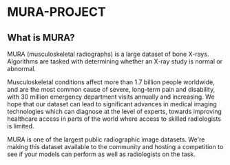# MURA-PROJECT
## What is MURA?
MURA (musculoskeletal radiographs) is a large dataset of bone X-rays. Algorithms are tasked with determining whether an X-ray study is normal or abnormal.

Musculoskeletal conditions affect more than 1.7 billion people worldwide, and are the most common cause of severe, long-term pain and disability, with 30 million emergency department visits annually and increasing. We hope that our dataset can lead to significant advances in medical imaging technologies which can diagnose at the level of experts, towards improving healthcare access in parts of the world where access to skilled radiologists is limited.

MURA is one of the largest public radiographic image datasets. We're making this dataset available to the community and hosting a competition to see if your models can perform as well as radiologists on the task.
